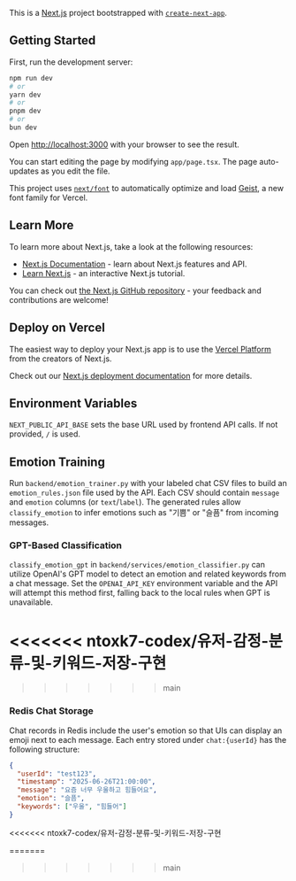 This is a [Next.js](https://nextjs.org) project bootstrapped with [`create-next-app`](https://nextjs.org/docs/app/api-reference/cli/create-next-app).

## Getting Started

First, run the development server:

```bash
npm run dev
# or
yarn dev
# or
pnpm dev
# or
bun dev
```

Open [http://localhost:3000](http://localhost:3000) with your browser to see the result.

You can start editing the page by modifying `app/page.tsx`. The page auto-updates as you edit the file.

This project uses [`next/font`](https://nextjs.org/docs/app/building-your-application/optimizing/fonts) to automatically optimize and load [Geist](https://vercel.com/font), a new font family for Vercel.

## Learn More

To learn more about Next.js, take a look at the following resources:

- [Next.js Documentation](https://nextjs.org/docs) - learn about Next.js features and API.
- [Learn Next.js](https://nextjs.org/learn) - an interactive Next.js tutorial.

You can check out [the Next.js GitHub repository](https://github.com/vercel/next.js) - your feedback and contributions are welcome!

## Deploy on Vercel

The easiest way to deploy your Next.js app is to use the [Vercel Platform](https://vercel.com/new?utm_medium=default-template&filter=next.js&utm_source=create-next-app&utm_campaign=create-next-app-readme) from the creators of Next.js.

Check out our [Next.js deployment documentation](https://nextjs.org/docs/app/building-your-application/deploying) for more details.

## Environment Variables

`NEXT_PUBLIC_API_BASE` sets the base URL used by frontend API calls. If not provided, `/` is used.

## Emotion Training

Run `backend/emotion_trainer.py` with your labeled chat CSV files to build an
`emotion_rules.json` file used by the API. Each CSV should contain `message` and
`emotion` columns (or `text`/`label`). The generated rules allow
`classify_emotion` to infer emotions such as "기쁨" or "슬픔" from incoming
messages.

### GPT-Based Classification

`classify_emotion_gpt` in `backend/services/emotion_classifier.py` can utilize
OpenAI's GPT model to detect an emotion and related keywords from a chat
message. Set the `OPENAI_API_KEY` environment variable and the API will attempt
this method first, falling back to the local rules when GPT is unavailable.

<<<<<<< ntoxk7-codex/유저-감정-분류-및-키워드-저장-구현
=======

>>>>>>> main
### Redis Chat Storage

Chat records in Redis include the user's emotion so that UIs can display an
emoji next to each message. Each entry stored under `chat:{userId}` has the
following structure:

```json
{
  "userId": "test123",
  "timestamp": "2025-06-26T21:00:00",
  "message": "요즘 너무 우울하고 힘들어요",
  "emotion": "슬픔",
  "keywords": ["우울", "힘들어"]
}
```
<<<<<<< ntoxk7-codex/유저-감정-분류-및-키워드-저장-구현

=======
>>>>>>> main
